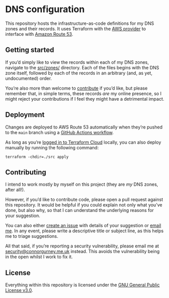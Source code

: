# DNS configuration

This repository hosts the infrastructure-as-code definitions for my DNS zones and their records. It uses Terraform with the [AWS provider](https://registry.terraform.io/providers/hashicorp/aws/latest/docs) to interface with [Amazon Route 53](https://aws.amazon.com/route53/).

## Getting started

If you’d simply like to view the records within each of my DNS zones, navigate to the [src/zones/](./src/zones/) directory. Each of the files begins with the DNS zone itself, followed by each of the records in an arbitrary (and, as yet, undocumented) order.

You’re also more than welcome to [contribute](#contributing) if you’d like, but please remember that, in simple terms, these records _are_ my online presence, so I might reject your contributions if I feel they might have a detrimental impact.

## Deployment

Changes are deployed to AWS Route 53 automatically when they’re pushed to the `main` branch using a [GitHub Actions workflow](./.github/workflows/deploy.yml).

As long as you’re [logged in to Terraform Cloud](https://developer.hashicorp.com/terraform/tutorials/cloud-get-started/cloud-login) locally, you can also deploy manually by running the following command:

```shell
terraform -chdir=./src apply
```

## Contributing

I intend to work mostly by myself on this project (they are _my_ DNS zones, after all!).

However, if you’d like to contribute code, please open a pull request against this repository. It would be helpful if you could explain not only what you’ve done, but also why, so that I can understand the underlying reasons for your suggestion.

You can also either [create an issue](https://github.com/connordoner/dns/issues) with details of your suggestion or [email me](mailto:hostmaster@connorgurney.me.uk). In any event, please write a descriptive title or subject line, as this helps me to triage suggestions.

All that said, if you’re reporting a security vulnerability, please email me at [security@connorgurney.me.uk](mailto:security@connorgurney.me.uk) instead. This avoids the vulnerability being in the open whilst I work to fix it.

## License

Everything within this repository is licensed under the [GNU General Public License v3.0](./LICENSE.md).
